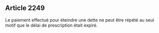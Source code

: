 Article 2249
----
Le paiement effectué pour éteindre une dette ne peut être répété au seul motif
que le délai de prescription était expiré.
